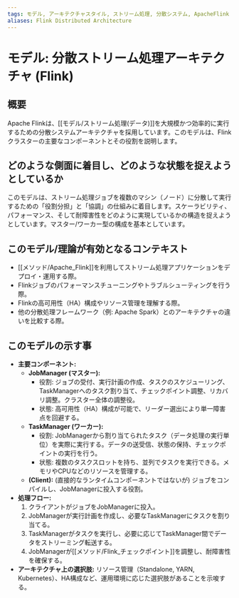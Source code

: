 ```yaml
---
tags: モデル, アーキテクチャスタイル, ストリーム処理, 分散システム, ApacheFlink
aliases: Flink Distributed Architecture
---
```


# モデル: 分散ストリーム処理アーキテクチャ (Flink)

## 概要
Apache Flinkは、[[モデル/ストリーム処理(データ)]]を大規模かつ効率的に実行するための分散システムアーキテクチャを採用しています。このモデルは、Flinkクラスターの主要なコンポーネントとその役割を説明します。

## どのような側面に着目し、どのような状態を捉えようとしているか
このモデルは、ストリーム処理ジョブを複数のマシン（ノード）に分散して実行するための「役割分担」と「協調」の仕組みに着目します。スケーラビリティ、パフォーマンス、そして耐障害性をどのように実現しているかの構造を捉えようとしています。マスター/ワーカー型の構成を基本としています。

## このモデル/理論が有効となるコンテキスト
* [[メソッド/Apache_Flink]]を利用してストリーム処理アプリケーションをデプロイ・運用する際。
* Flinkジョブのパフォーマンスチューニングやトラブルシューティングを行う際。
* Flinkの高可用性（HA）構成やリソース管理を理解する際。
* 他の分散処理フレームワーク（例: Apache Spark）とのアーキテクチャの違いを比較する際。

## このモデルの示す事
* **主要コンポーネント:**
    * **JobManager (マスター):**
        * 役割: ジョブの受付、実行計画の作成、タスクのスケジューリング、TaskManagerへのタスク割り当て、チェックポイント調整、リカバリ調整。クラスター全体の調整役。
        * 状態: 高可用性（HA）構成が可能で、リーダー選出により単一障害点を回避する。
    * **TaskManager (ワーカー):**
        * 役割: JobManagerから割り当てられたタスク（データ処理の実行単位）を実際に実行する。データの送受信、状態の保持、チェックポイントの実行を行う。
        * 状態: 複数のタスクスロットを持ち、並列でタスクを実行できる。メモリやCPUなどのリソースを管理する。
    * **(Client):** (直接的なランタイムコンポーネントではないが) ジョブをコンパイルし、JobManagerに投入する役割。
* **処理フロー:**
    1.  クライアントがジョブをJobManagerに投入。
    2.  JobManagerが実行計画を作成し、必要なTaskManagerにタスクを割り当てる。
    3.  TaskManagerがタスクを実行し、必要に応じてTaskManager間でデータをストリーミング転送する。
    4.  JobManagerが[[メソッド/Flink_チェックポイント]]を調整し、耐障害性を確保する。
* **アーキテクチャ上の選択肢:** リソース管理（Standalone, YARN, Kubernetes）、HA構成など、運用環境に応じた選択肢があることを示唆する。